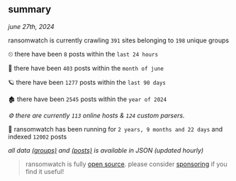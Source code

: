 
## summary
_june 27th, 2024_

ransomwatch is currently crawling `391` sites belonging to `198` unique groups

⏲ there have been `8` posts within the `last 24 hours`

🦈 there have been `403` posts within the `month of june`

🪐 there have been `1277` posts within the `last 90 days`

🏚 there have been `2545` posts within the `year of 2024`

_⚙️ there are currently `113` online hosts & `124` custom parsers._

🦕 ransomwatch has been running for `2 years, 9 months and 22 days` and indexed `12002` posts

_all data  [(groups)](http://ransomwhat.telemetry.ltd/groups) and [(posts)](http://ransomwhat.telemetry.ltd/posts) is available in JSON (updated hourly)_

> ransomwatch is fully [open source](https://github.com/joshhighet/ransomwatch#ransomwatch--). please consider [sponsoring](https://github.com/sponsors/joshhighet) if you find it useful!
